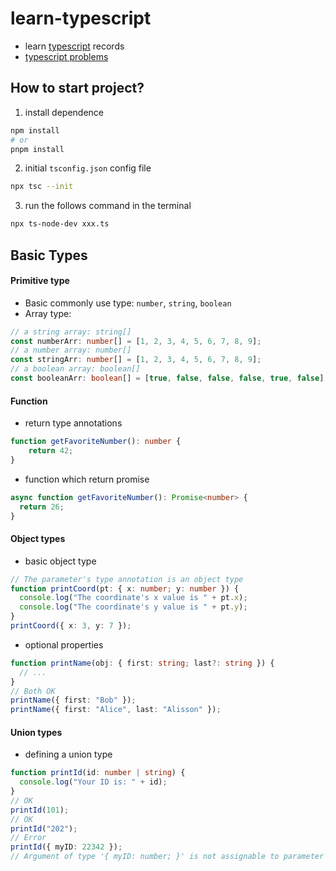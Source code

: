 # learn-typescript
-   learn [typescript](https://www.typescriptlang.org/) records
-   [typescript problems](https://typescript.tv/)

## How to start project?
1.  install dependence
```bash
npm install
# or
pnpm install
```
2.  initial `tsconfig.json` config file
```bash
npx tsc --init
```
3.  run the follows command in the terminal
```bash
npx ts-node-dev xxx.ts
```

## Basic Types
#### Primitive type
-   Basic commonly use type: `number`, `string`, `boolean`
-   Array type:
```ts
// a string array: string[]
const numberArr: number[] = [1, 2, 3, 4, 5, 6, 7, 8, 9];
// a number array: number[]
const stringArr: number[] = [1, 2, 3, 4, 5, 6, 7, 8, 9];
// a boolean array: boolean[]
const booleanArr: boolean[] = [true, false, false, false, true, false];
```
#### Function
-   return type annotations
```ts
function getFavoriteNumber(): number {
    return 42;
}
```
-   function which return promise
```ts
async function getFavoriteNumber(): Promise<number> {
  return 26;
}
```
#### Object types
-   basic object type
```ts
// The parameter's type annotation is an object type
function printCoord(pt: { x: number; y: number }) {
  console.log("The coordinate's x value is " + pt.x);
  console.log("The coordinate's y value is " + pt.y);
}
printCoord({ x: 3, y: 7 });
```
-   optional properties
```ts
function printName(obj: { first: string; last?: string }) {
  // ...
}
// Both OK
printName({ first: "Bob" });
printName({ first: "Alice", last: "Alisson" });
```
#### Union types
-   defining a union type
```ts
function printId(id: number | string) {
  console.log("Your ID is: " + id);
}
// OK
printId(101);
// OK
printId("202");
// Error
printId({ myID: 22342 });
// Argument of type '{ myID: number; }' is not assignable to parameter of type 'string | number'.
```

